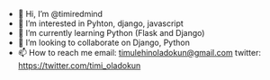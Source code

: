 - 👋 Hi, I’m @timiredmind
- 👀 I’m interested in Pyhton, django, javascript
- 🌱 I’m currently learning Python (Flask and Django)
- 💞️ I’m looking to collaborate on Django, Python
- 📫 How to reach me 
email: timulehinoladokun@gmail.com
twitter: https://twitter.com/timi_oladokun

<!---
timiredmind/timiredmind is a ✨ special ✨ repository because its `README.md` (this file) appears on your GitHub profile.
You can click the Preview link to take a look at your changes.
--->
